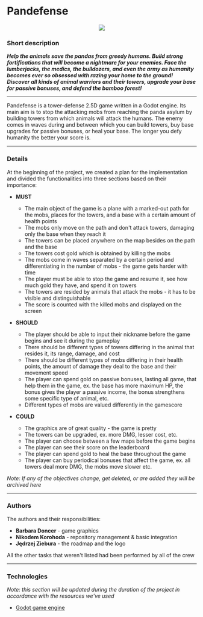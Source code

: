 # Pandefense

<p align="center">
    <img src="https://github.com/Loloxon/Pandefense/assets/92650724/884b8787-2690-4071-9495-35fa94cdc83e">
</p>

### Short description
***Help the animals save the pandas from greedy humans. Build strong fortifications that will become a nightmare for your enemies. Face the lumberjacks, the medics, the bulldozers, and even the army as humanity becomes ever so obsessed with razing your home to the ground!
Discover all kinds of animal warriors and their towers, upgrade your base for passive bonuses, and defend the bamboo forest!***

_______________________________________________________________________________________________________________________________

Pandefense is a tower-defense 2.5D game written in a Godot engine. Its main aim is to stop the attacking mobs from reaching the panda asylum by building towers from which animals will attack the humans. The enemy comes in waves during and between which you can build towers, buy base upgrades for passive bonuses, or heal your base. 
The longer you defy humanity the better your score is.

_______________________________________________________________________________________________________________________________

### Details

At the beginning of the project, we created a plan for the implementation and divided the functionalities into three sections based on their importance:

* **MUST**
  * The main object of the game is a plane with a marked-out path for the mobs, places for the towers, and a base with a certain amount of health points
  * The mobs only move on the path and don't attack towers, damaging only the base when they reach it
  * The towers can be placed anywhere on the map besides on the path and the base
  * The towers cost gold which is obtained by killing the mobs
  * The mobs come in waves separated by a certain period and differentiating in the number of mobs - the game gets harder with time
  * The player must be able to stop the game and resume it, see how much gold they have, and spend it on towers
  * The towers are resided by animals that attack the mobs - it has to be visible and distinguishable
  * The score is counted with the killed mobs and displayed on the screen
      
* **SHOULD**
  * The player should be able to input their nickname before the game begins and see it during the gameplay
  * There should be different types of towers differing in the animal that resides it, its range, damage, and cost
  * There should be different types of mobs differing in their health points, the amount of damage they deal to the base and their movement speed
  * The player can spend gold on passive bonuses, lasting all game, that help them in the game, ex. the base has more maximum HP, the bonus gives the player a passive income, the bonus strengthens some specific type of animal, etc.
  * Different types of mobs are valued differently in the gamescore
    
* **COULD**
  * The graphics are of great quality - the game is pretty
  * The towers can be upgraded, ex. more DMG, lesser cost, etc.
  * The player can choose between a few maps before the game begins
  * The player can see their score on the leaderboard
  * The player can spend gold to heal the base throughout the game
  * The player can buy periodical bonuses that affect the game, ex. all towers deal more DMG, the mobs move slower etc.

*Note: If any of the objectives change, get deleted, or are added they will be archived here*

_______________________________________________________________________________________________________________________________

### Authors

The authors and their responsibilities:
* **Barbara Doncer** - game graphics
* **Nikodem Korohoda** - repository management & basic integration
* **Jędrzej Ziebura** - the roadmap and the logo

All the other tasks that weren't listed had been performed by all of the crew

_______________________________________________________________________________________________________________________________


### Technologies

*Note: this section will be updated during the duration of the project in accordance with the resources we've used*

* [Godot game engine](https://godotengine.org/)





